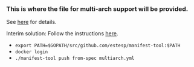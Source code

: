 ### This is where the file for multi-arch support will be provided.

See [here](https://github.com/docker/cli/pull/138) for details.

Interim solution:
Follow the instructions [here](https://github.com/estesp/manifest-tool).

- `export PATH=$GOPATH/src/github.com/estesp/manifest-tool:$PATH`
- `docker login`
- `./manifest-tool push from-spec multiarch.yml`
